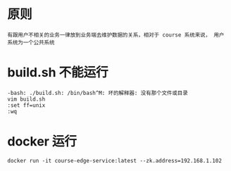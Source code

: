 # 原则

```
有跟用户不相关的业务一律放到业务端去维护数据的关系，相对于 course 系统来说， 用户系统为一个公共系统
```

# build.sh 不能运行

```
-bash: ./build.sh: /bin/bash^M: 坏的解释器: 没有那个文件或目录
vim build.sh
:set ff=unix
:wq
```

# docker 运行

```
docker run -it course-edge-service:latest --zk.address=192.168.1.102
```